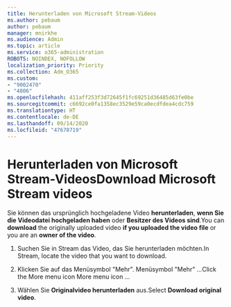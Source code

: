 ```yaml
---
title: Herunterladen von Microsoft Stream-Videos
ms.author: pebaum
author: pebaum
manager: mnirkhe
ms.audience: Admin
ms.topic: article
ms.service: o365-administration
ROBOTS: NOINDEX, NOFOLLOW
localization_priority: Priority
ms.collection: Adm_O365
ms.custom:
- "9002470"
- "4806"
ms.openlocfilehash: 411aff253f3d72645f1fc69251d36485d63fe0be
ms.sourcegitcommit: c6692ce0fa1358ec3529e59ca0ecdfdea4cdc759
ms.translationtype: HT
ms.contentlocale: de-DE
ms.lasthandoff: 09/14/2020
ms.locfileid: "47678719"
---
```

# <a name="download-microsoft-stream-videos"></a><span data-ttu-id="1df09-102">Herunterladen von Microsoft Stream-Videos</span><span class="sxs-lookup"><span data-stu-id="1df09-102">Download Microsoft Stream videos</span></span>

<span data-ttu-id="1df09-103">Sie können das ursprünglich hochgeladene Video **herunterladen**, **wenn Sie die Videodatei hochgeladen haben** oder **Besitzer des Videos sind**.</span><span class="sxs-lookup"><span data-stu-id="1df09-103">You can **download** the originally uploaded video **if you uploaded the video file** or you are an **owner of the video**.</span></span>

1. <span data-ttu-id="1df09-104">Suchen Sie in Stream das Video, das Sie herunterladen möchten.</span><span class="sxs-lookup"><span data-stu-id="1df09-104">In Stream, locate the video that you want to download.</span></span>

2. <span data-ttu-id="1df09-105">Klicken Sie auf das Menüsymbol "Mehr". Menüsymbol "Mehr" *...*</span><span class="sxs-lookup"><span data-stu-id="1df09-105">Click the More menu icon More menu icon *...*</span></span>

3. <span data-ttu-id="1df09-106">Wählen Sie **Originalvideo herunterladen** aus.</span><span class="sxs-lookup"><span data-stu-id="1df09-106">Select **Download original video**.</span></span>
